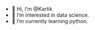 - 👋 Hi, I’m @Kartik
- 👀 I’m interested in data science.
- 🌱 I’m currently learning python.

<!---
Kartikbetrippin/Kartikbetrippin is a ✨ special ✨ repository because its `README.md` (this file) appears on your GitHub profile.
You can click the Preview link to take a look at your changes.
--->
